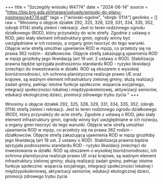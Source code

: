+++
title = "Szczegóły wniosku W4774"
date = "2024-06-14"
source = "https://bip.brg.gda.pl/images/uploads/wnioski-do-planu-ogolnego/w4774.pdf"
tags = ["wnioski-ogolne", "obręb: 0114"]
geolinks = []
raw = "Wnosimy o objęcie działek 292, 325, 328, 329, 331, 334, 335, 352, (obręb 0114) strefą zieleni i rekreacji. Jest to teren rodzinnego ogrodu działkowego (ROD), który przynależy do w/w strefy. Zgodnie z ustawą o ROD, jako stały element infrastruktury gmin, ogrody winny być uwzględniane w ich rozwoju, a organy  gmin tworzyć do tego warunki. Objęcie w/w strefą umożliwi ujawnienie ROD w mpzp, co przełoży się na prawa 362 rodzin - działkowców. Objęcie strefą zakazującą ujawnienia ROD w mpzp groziłoby jego likwidacją (art 19 ust. 2 ustawy o ROD). Stabilizacja prawna będzie sprzyjała podnoszeniu standardu ROD - ryzyko likwidacji  zniechęci do inwestowania w działki. ROD są obszarem o wysokiej bioróżnorodności, ich ochrona planistyczna realizuje prawo UE oraz krajowe, są ważnym element infrastruktury zielonej gminy; służą realizacji zadań gminy, pełniąc istotne funkcje społeczne: wsparcia socjalnego, integracji społeczności lokalnej i międzypokoleniowej, aktywizacji seniorów, edukacji ekologicznej dzieci, promocji zdrowego trybu życia "
+++

Wnosimy o objęcie działek 292, 325, 328, 329, 331, 334, 335, 352, (obręb 0114) strefą zieleni i
rekreacji. Jest to teren rodzinnego ogrodu działkowego (ROD), który przynależy do w/w strefy. Zgodnie z
ustawą o ROD, jako stały element infrastruktury gmin, ogrody winny być uwzględniane w ich rozwoju, a organy
 gmin tworzyć do tego warunki. Objęcie w/w strefą umożliwi ujawnienie ROD w mpzp, co przełoży się na prawa
362 rodzin - działkowców. Objęcie strefą zakazującą ujawnienia ROD w mpzp groziłoby jego likwidacją (art
19 ust. 2 ustawy o ROD). Stabilizacja prawna będzie sprzyjała podnoszeniu standardu ROD - ryzyko likwidacji
 zniechęci do inwestowania w działki. ROD są obszarem o wysokiej bioróżnorodności, ich ochrona planistyczna
realizuje prawo UE oraz krajowe, są ważnym element infrastruktury zielonej gminy; służą realizacji zadań
gminy, pełniąc istotne funkcje społeczne: wsparcia socjalnego, integracji społeczności lokalnej i
międzypokoleniowej, aktywizacji seniorów, edukacji ekologicznej dzieci, promocji zdrowego trybu życia



